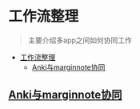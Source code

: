 # 工作流整理

> 主要介绍多app之间如何协同工作

<!--ts-->
* [工作流整理](#工作流整理)
   * [<a href="marginnote_anki.md">Anki与marginnote协同</a>](#anki与marginnote协同)

<!-- Created by https://github.com/ekalinin/github-markdown-toc -->
<!-- Added by: runner, at: Mon Jun  6 16:06:13 UTC 2022 -->

<!--te-->

## [Anki与marginnote协同](marginnote_anki.md)